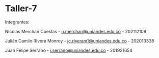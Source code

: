 # Taller-7

Integrantes:

Nicolas Merchan Cuestas - n.merchan@uniandes.edu.co - 202112109

Julián Camilo Rivera Monroy - jc.riveram1@uniandes.edu.co - 202013338

Juan Felipe Serrano - j.serrano@uniandes.edu.co - 201921654